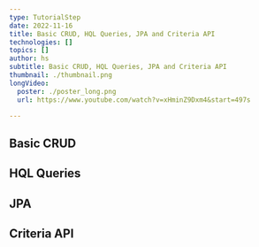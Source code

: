 ```yaml
---
type: TutorialStep
date: 2022-11-16
title: Basic CRUD, HQL Queries, JPA and Criteria API
technologies: []
topics: []
author: hs
subtitle: Basic CRUD, HQL Queries, JPA and Criteria API
thumbnail: ./thumbnail.png
longVideo:
  poster: ./poster_long.png
  url: https://www.youtube.com/watch?v=xHminZ9Dxm4&start=497s

---
```


## Basic CRUD

## HQL Queries

## JPA

## Criteria API

